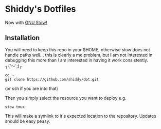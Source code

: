 # Shiddy's Dotfiles

Now with [GNU Stow!](https://www.gnu.org/software/stow/)

## Installation

You will need to keep this repo in your $HOME, otherwise stow does not handle paths well... this is clearly a me problem, but I am not interested in debugging this more than I am interested in having it work consistently. ┐('～';)┌

```
cd ~
git clone https://github.com/shiddy/dot.git
```

(or ssh if you are into that)


Then you simply select the resource you want to deploy e.g.

```
stow tmux
```

This will make a symlink to it's expected location to the repository. Updates should be easy peasy.
